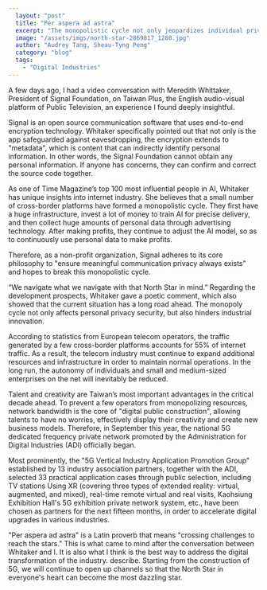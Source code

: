 ```yaml
---
  layout: "post"
  title: "Per aspera ad astra"
  excerpt: "The monopolistic cycle not only jeopardizes individual privacy but also stifles innovation across industries."
  image: "/assets/imgs/north-star-2869817_1280.jpg"
  author: "Audrey Tang, Sheau-Tyng Peng"
  category: "blog"
  tags: 
    - "Digital Industries"
---
```



A few days ago, I had a video conversation with Meredith Whittaker, President of Signal Foundation, on Taiwan Plus, the English audio-visual platform of Public Television, an experience I found deeply insightful.

Signal is an open source communication software that uses end-to-end encryption technology. Whitaker specifically pointed out that not only is the app safeguarded against eavesdropping, the encryption extends to "metadata", which is content that can indirectly identify personal information. In other words, the Signal Foundation cannot obtain any personal information. If anyone has concerns, they can confirm and correct the source code together. 

As one of Time Magazine’s top 100 most influential people in AI, Whitaker has unique insights into internet industry. She believes that a small number of cross-border platforms have formed a monopolistic cycle. They first have a huge infrastructure, invest a lot of money to train AI for precise delivery, and then collect huge amounts of personal data through advertising technology. After making profits, they continue to adjust the AI model, so as to continuously use personal data to make profits. 

Therefore, as a non-profit organization, Signal adheres to its core philosophy to "ensure meaningful communication privacy always exists" and hopes to break this monopolistic cycle. 

“We navigate what we navigate with that North Star in mind.” Regarding the development prospects, Whitaker gave a poetic comment, which also showed that the current situation has a long road ahead. The monopoly cycle not only affects personal privacy security, but also hinders industrial innovation. 

According to statistics from European telecom operators, the traffic generated by a few cross-border platforms accounts for 55% of internet traffic. As a result, the telecom industry must continue to expand additional resources and infrastructure in order to maintain normal operations. In the long run, the autonomy of individuals and small and medium-sized enterprises on the net will inevitably be reduced. 

Talent and creativity are Taiwan’s most important advantages in the critical decade ahead. To prevent a few operators from monopolizing resources, network bandwidth is the core of "digital public construction", allowing talents to have no worries, effectively display their creativity and create new business models. Therefore, in September this year, the national 5G dedicated frequency private network promoted by the Administration for Digital Industries (ADI) officially began.

Most prominently, the "5G Vertical Industry Application Promotion Group" established by 13 industry association partners, together with the ADI, selected 33 practical application cases through public selection, including TV stations Using XR (covering three types of extended reality: virtual, augmented, and mixed), real-time remote virtual and real visits, Kaohsiung Exhibition Hall's 5G exhibition private network system, etc., have been chosen as partners for the next fifteen months, in order to accelerate digital upgrades in various industries.

 "Per aspera ad astra" is a Latin proverb that means "crossing challenges to reach the stars." This is what came to mind after the conversation between Whitaker and I. It is also what I think is the best way to address the digital transformation of the industry. describe. Starting from the construction of 5G, we will continue to open up channels so that the North Star in everyone's heart can become the most dazzling star.
